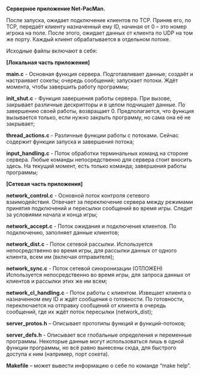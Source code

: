 __Серверное приложение Net-PacMan.__

После запуска, ожидает подключение клиентов по TCP. Приняв его, по TCP, передаёт клиенту назначенный ему ID, начиная от 0 – это номер игрока на поле. После этого, ожидает данных от клиента по UDP на том же порту. Каждый клиент обрабатывается в отдельном потоке.

Исходные файлы включают в себя:

__[Локальная часть приложения]__

__main.c__ - Основная функция сервера. Подготавливает данные; создаёт и настраивает сокеты; очередь сообщений; запускает потоки. Ждёт момента, чтобы завершить работу программы;

__init_shut.c__ - Функция завершения работы сервера. При вызове, закрывает различные дескрипторы и в целом подчищает данные. По завершению своей работы, возвращает 0. Предполагается, что функция вызывается только, если нужно закрыть программу, но сама она её не закрывает;

__thread_actions.c__ - Различные функции работы с потоками. Сейчас содержит функции запуска и завершения потока;

__input_handling.c__ - Поток обработки терминальных команд на стороне сервера. Любые команды непосредственно для сервера стоит вносить здесь. На текущий момент, есть только команда; завершения работы программы;

__[Сетевая часть приложения]__

__network_control.c__ - Основной поток контроля сетевого взаимодействия. Отвечает за переключение сервера между режимами принятия подключений и пересылки сообщений во время игры. Следит за условиями начала и конца игры;

__network_accept.c__ - Поток ожидания и подключения клиентов. По подключению, заполняет данные клиентов;

__network_dist.c__ - Поток сетевой рассылки. Используется непосредственно во время игры, для рассылки данных от одного клиента, всем им (включая отправителя);

__network_sync.c__ - Поток сетевой синхронизации (ОТЛОЖЕН) Используется непосредственно во время игры, для запроса данных от клиентов и рассылки этих же им всем;

__network_cl_handling.c__ - Поток работы с клиентом. Извещает клиента о назначенном ему ID и ждёт сообщения о готовности. По готовности, переключается на отправку сообщений от клиента в очередь сообщений, где их ждёт поток пересылки (network_dist);

__server_protos.h__ – Описывает прототипы функций и функций-потоков;

__server_defs.h__ - Описывает все глобальные определения и переменные программы. Некоторые данные могут использоваться лишь в одной функции программы, но всё равно вынесены сюда, для быстрого доступа к ним (например, порт сокета).

__Makefile__ – может вывести информацию о себе по команде “make help”.
